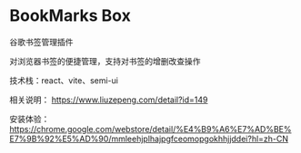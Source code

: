 # BookMarks Box
谷歌书签管理插件

对浏览器书签的便捷管理，支持对书签的增删改查操作

技术栈：react、vite、semi-ui

相关说明： https://www.liuzepeng.com/detail?id=149

安装体验：https://chrome.google.com/webstore/detail/%E4%B9%A6%E7%AD%BE%E7%9B%92%E5%AD%90/mmleehjplhajpgfceomopgokhhjjddei?hl=zh-CN